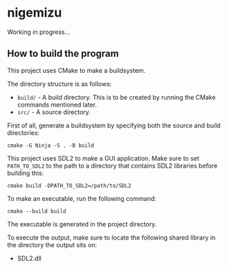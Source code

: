 # nigemizu

Working in progress...


## How to build the program

This project uses CMake to make a buildsystem.

The directory structure is as follows:
-   `build/` - A build directory. This is to be created by running the CMake
    commands mentioned later.
-   `src/` - A source directory.

First of all, generate a buildsystem by specifying both the source and build
directories:
```
cmake -G Ninja -S . -B build
```

This project uses SDL2 to make a GUI application. Make sure to set
`PATH_TO_SDL2` to the path to a directory that contains SDL2 libraries before
building this:
```
cmake build -DPATH_TO_SDL2=/path/to/SDL2
```

To make an executable, run the following command:
```
cmake --build build
```

The executable is generated in the project directory.

To execute the output, make sure to locate the following shared library in the
directory the output sits on:
-   SDL2.dll
